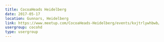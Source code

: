 ```yaml
---
title: CocoaHeads Heidelberg
date: 2017-05-17
location: Gunnars, Heidelberg
link: https://www.meetup.com/CocoaHeads-Heidelberg/events/kxjtrlywhbwb/
usergroup: cocohd
type: usergroup
---
```

